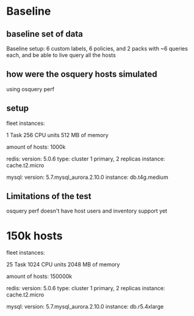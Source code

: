 # Baseline

## baseline set of data

Baseline setup: 6 custom labels, 6 policies, and 2 packs with ~6 queries each, and be able to live query all the hosts

## how were the osquery hosts simulated

using osquery perf

## setup

fleet instances:

1 Task
256 CPU units
512 MB of memory

amount of hosts: 1000k

redis: 
version: 5.0.6
type: cluster 1 primary, 2 replicas
instance: cache.t2.micro

mysql: 
version: 5.7.mysql_aurora.2.10.0
instance: db.t4g.medium

## Limitations of the test

osquery perf doesn't have host users and inventory support yet

# 150k hosts

fleet instances:

25 Task
1024 CPU units
2048 MB of memory

amount of hosts: 150000k

redis:
version: 5.0.6
type: cluster 1 primary, 2 replicas
instance: cache.t2.micro

mysql:
version: 5.7.mysql_aurora.2.10.0
instance: db.r5.4xlarge